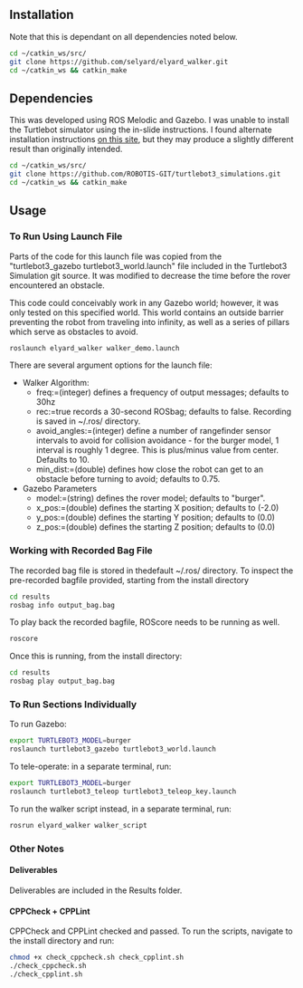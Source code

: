 ## Installation

Note that this is dependant on all dependencies noted below.

```bash
cd ~/catkin_ws/src/
git clone https://github.com/selyard/elyard_walker.git
cd ~/catkin_ws && catkin_make
```

## Dependencies

This was developed using ROS Melodic and Gazebo. I was unable to install the Turtlebot simulator using the in-slide instructions. I found alternate installation instructions [on this site](https://emanual.robotis.com/docs/en/platform/turtlebot3/simulation/), but they may produce a slightly different result than originally intended.

```bash
cd ~/catkin_ws/src/
git clone https://github.com/ROBOTIS-GIT/turtlebot3_simulations.git
cd ~/catkin_ws && catkin_make
```

## Usage

### To Run Using Launch File

Parts of the code for this launch file was copied from the "turtlebot3_gazebo turtlebot3_world.launch" file included in the Turtlebot3 Simulation git source. It was modified to decrease the time before the rover encountered an obstacle.

This code could conceivably work in any Gazebo world; however, it was only tested on this specified world. This world contains an outside barrier preventing the robot from traveling into infinity, as well as a series of pillars which serve as obstacles to avoid.

```bash
roslaunch elyard_walker walker_demo.launch
```

There are several argument options for the launch file:
* Walker Algorithm:
  * freq:=(integer) defines a frequency of output messages; defaults to 30hz
  * rec:=true records a 30-second ROSbag; defaults to false. Recording is saved in ~/.ros/ directory.
  * avoid_angles:=(integer) define a number of rangefinder sensor intervals to avoid for collision avoidance - for the burger model, 1 interval is roughly 1 degree. This is plus/minus value from center. Defaults to 10.
  * min_dist:=(double) defines how close the robot can get to an obstacle before turning to avoid; defaults to 0.75.
* Gazebo Parameters
  * model:=(string) defines the rover model; defaults to "burger".
  * x_pos:=(double) defines the starting X position; defaults to (-2.0)
  * y_pos:=(double) defines the starting Y position; defaults to (0.0)
  * z_pos:=(double) defines the starting Z position; defaults to (0.0)

### Working with Recorded Bag File

The recorded bag file is stored in thedefault ~/.ros/ directory. To inspect the pre-recorded bagfile provided, starting from the install directory
```bash
cd results
rosbag info output_bag.bag
```

To play back the recorded bagfile, ROScore needs to be running as well.
```bash
roscore
```
Once this is running, from the install directory:
```bash
cd results
rosbag play output_bag.bag
```

### To Run Sections Individually

To run Gazebo:

```bash
export TURTLEBOT3_MODEL=burger
roslaunch turtlebot3_gazebo turtlebot3_world.launch
```

To tele-operate: in a separate terminal, run:
```bash
export TURTLEBOT3_MODEL=burger
roslaunch turtlebot3_teleop turtlebot3_teleop_key.launch
```

To run the walker script instead, in a separate terminal, run:
```bash
rosrun elyard_walker walker_script
```

### Other Notes

#### Deliverables
Deliverables are included in the Results folder.

#### CPPCheck + CPPLint
CPPCheck and CPPLint checked and passed. To run the scripts, navigate to the install directory and run:

```bash
chmod +x check_cppcheck.sh check_cpplint.sh
./check_cppcheck.sh
./check_cpplint.sh
```

